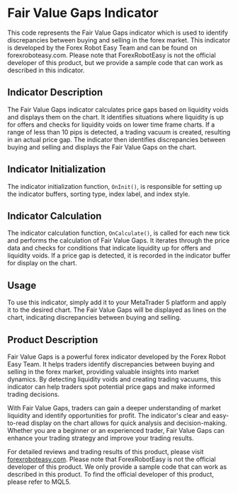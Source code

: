 # Fair Value Gaps Indicator

This code represents the Fair Value Gaps indicator which is used to identify discrepancies between buying and selling in the forex market. This indicator is developed by the Forex Robot Easy Team and can be found on forexroboteasy.com. Please note that ForexRobotEasy is not the official developer of this product, but we provide a sample code that can work as described in this indicator.

## Indicator Description

The Fair Value Gaps indicator calculates price gaps based on liquidity voids and displays them on the chart. It identifies situations where liquidity is up for offers and checks for liquidity voids on lower time frame charts. If a range of less than 10 pips is detected, a trading vacuum is created, resulting in an actual price gap. The indicator then identifies discrepancies between buying and selling and displays the Fair Value Gaps on the chart.

## Indicator Initialization

The indicator initialization function, `OnInit()`, is responsible for setting up the indicator buffers, sorting type, index label, and index style.

## Indicator Calculation

The indicator calculation function, `OnCalculate()`, is called for each new tick and performs the calculation of Fair Value Gaps. It iterates through the price data and checks for conditions that indicate liquidity up for offers and liquidity voids. If a price gap is detected, it is recorded in the indicator buffer for display on the chart.

## Usage

To use this indicator, simply add it to your MetaTrader 5 platform and apply it to the desired chart. The Fair Value Gaps will be displayed as lines on the chart, indicating discrepancies between buying and selling.

## Product Description

Fair Value Gaps is a powerful forex indicator developed by the Forex Robot Easy Team. It helps traders identify discrepancies between buying and selling in the forex market, providing valuable insights into market dynamics. By detecting liquidity voids and creating trading vacuums, this indicator can help traders spot potential price gaps and make informed trading decisions.

With Fair Value Gaps, traders can gain a deeper understanding of market liquidity and identify opportunities for profit. The indicator's clear and easy-to-read display on the chart allows for quick analysis and decision-making. Whether you are a beginner or an experienced trader, Fair Value Gaps can enhance your trading strategy and improve your trading results.

For detailed reviews and trading results of this product, please visit [forexroboteasy.com](https://forexroboteasy.com/forex-robot-review/fair-value-gaps-unbiased-review-of-forex-software-efficiency/). Please note that ForexRobotEasy is not the official developer of this product. We only provide a sample code that can work as described in this product. To find the official developer of this product, please refer to MQL5.
